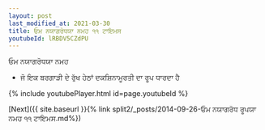 ```yaml
---
layout: post
last_modified_at: 2021-03-30
title: ਓਮ ਨਯਾਗਰੋਧਯਾ ਨਮਹ ੧੧ ਟਾਇਮਸ
youtubeId: lRBDV5CZdPU
---
```

 
 
 ਓਮ ਨਯਾਗਰੋਧਯਾ ਨਮਹ  
 
 -  ਜੋ ਇਕ ਬਰਗਾੜੀ ਦੇ ਰੁੱਖ ਹੇਠਾਂ ਦਕਸ਼ਿਨਾਮੂਰਤੀ ਦਾ ਰੂਪ ਧਾਰਦਾ ਹੈ 
 
  
 
  
 
 
 
 
 
 


{% include youtubePlayer.html id=page.youtubeId %}
 
[Next]({{ site.baseurl }}{% link  split2/_posts/2014-09-26-ਓਮ ਨਯਾਗਰੋਧ ਰੂਪਯਾ ਨਮਹ ੧੧ ਟਾਇਮਸ.md%})
 
